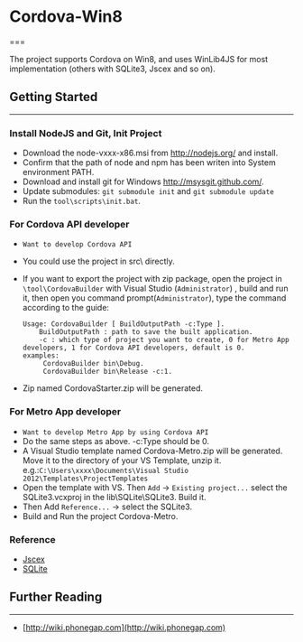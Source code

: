 # Cordova-Win8
===

The project supports Cordova on Win8, and uses WinLib4JS for most implementation (others with SQLite3, Jscex and so on).

## Getting Started
---

### Install NodeJS and Git, Init Project
 - Download the node-vxxx-x86.msi from http://nodejs.org/ and install. 
 - Confirm that the path of node and npm has been writen into System environment PATH.
 - Download and install git for Windows http://msysgit.github.com/.
 - Update submodules: `git submodule init` and  `git submodule update`
 - Run the `tool\scripts\init.bat`.
 
### For Cordova API developer 
 - `Want to develop Cordova API`
 - You could use the project in src\ directly.
 - If you want to export the project with zip package, open the project in `\tool\CordovaBuilder` with Visual Studio (`Administrator`) , build and run it, then open you command prompt(`Administrator`), type the command according to the guide:

	~~~ 
	Usage: CordovaBuilder [ BuildOutputPath -c:Type ].  
	    BuildOutputPath : path to save the built application.  
	    -c : which type of project you want to create, 0 for Metro App developers, 1 for Cordova API developers, default is 0.  
	examples:  
	     CordovaBuilder bin\Debug.  
	     CordovaBuilder bin\Release -c:1.
	~~~

 - Zip named CordovaStarter.zip will be generated.  
 
### For Metro App developer
 - `Want to develop Metro App by using Cordova API`
 - Do the same steps as above. -c:Type should be 0. 
 - A Visual Studio template named Cordova-Metro.zip will be generated. Move it to the directory of your VS Template, unzip it. 
    e.g.:`C:\Users\xxxx\Documents\Visual Studio 2012\Templates\ProjectTemplates`
 - Open the template with VS. Then `Add` -> `Existing project...` select the SQLite3.vcxproj in the lib\SQLite\SQLite3. Build it.
 - Then Add `Reference...` -> select the SQLite3.
 - Build and Run the project Cordova-Metro.  
    
### Reference
 - [Jscex](https://github.com/JeffreyZhao/jscex)
 - [SQLite](https://github.com/doo/SQLite3-WinRT)

## Further Reading
---

- [http://wiki.phonegap.com](http://wiki.phonegap.com)